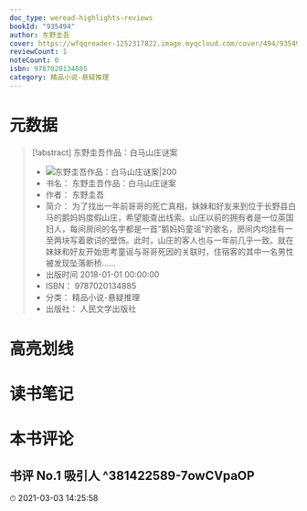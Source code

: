 ```yaml
---
doc_type: weread-highlights-reviews
bookId: "935494"
author: 东野圭吾
cover: https://wfqqreader-1252317822.image.myqcloud.com/cover/494/935494/t7_935494.jpg
reviewCount: 1
noteCount: 0
isbn: 9787020134885
category: 精品小说-悬疑推理
---
```

# 元数据
> [!abstract] 东野圭吾作品：白马山庄谜案
> - ![ 东野圭吾作品：白马山庄谜案|200](https://wfqqreader-1252317822.image.myqcloud.com/cover/494/935494/t7_935494.jpg)
> - 书名： 东野圭吾作品：白马山庄谜案
> - 作者： 东野圭吾
> - 简介： 为了找出一年前哥哥的死亡真相，妹妹和好友来到位于长野县白马的鹅妈妈度假山庄，希望能查出线索。山庄以前的拥有者是一位英国妇人，每间房间的名字都是一首“鹅妈妈童谣”的歌名，房间内均挂有一至两块写着歌词的壁饰。此时，山庄的客人也与一年前几乎一致。就在妹妹和好友开始思考童谣与哥哥死因的关联时，住宿客的其中一名男性被发现坠落断桥……
> - 出版时间 2018-01-01 00:00:00
> - ISBN： 9787020134885
> - 分类： 精品小说-悬疑推理
> - 出版社： 人民文学出版社

# 高亮划线

# 读书笔记

# 本书评论

## 书评 No.1 吸引人 ^381422589-7owCVpaOP
⏱ 2021-03-03 14:25:58
